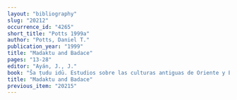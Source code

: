 ```yaml
---
layout: "bibliography"
slug: "20212"
occurrence_id: "4265"
short_title: "Potts 1999a"
author: "Potts, Daniel T."
publication_year: "1999"
title: "Madaktu and Badace"
pages: "13-28"
editor: "Ayán, J., J."
book: "Ša ṭudu idū. Estudios sobre las culturas antiguas de Oriente y Egipto, Fs. Garrido Herrero (Madrid)"
title: "Madaktu and Badace"
previous_item: "20215"
---
```

